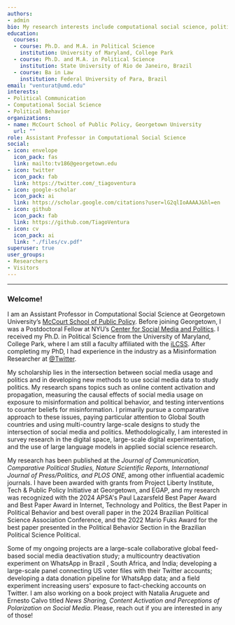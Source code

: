```yaml
---
authors:
- admin
bio: My research interests include computational social science, political communication and political behavior in Latin America. 
education:
  courses:
  - course: Ph.D. and M.A. in Political Science
    institution: University of Maryland, College Park
  - course: Ph.D. and M.A. in Political Science
    institution: State University of Rio de Janeiro, Brazil
  - course: Ba in Law
    institution: Federal University of Para, Brazil
email: "venturat@umd.edu"
interests:
- Political Communication
- Computational Social Science
- Political Behavior
organizations:
- name: McCourt School of Public Policy, Georgetown University
  url: ""
role: Assistant Professor in Computational Social Science
social:
- icon: envelope
  icon_pack: fas
  link: mailto:tv186@georgetown.edu
- icon: twitter
  icon_pack: fab
  link: https://twitter.com/_tiagoventura
- icon: google-scholar
  icon_pack: ai
  link: https://scholar.google.com/citations?user=lG2qlIoAAAAJ&hl=en
- icon: github
  icon_pack: fab
  link: https://github.com/TiagoVentura
- icon: cv
  icon_pack: ai
  link: "./files/cv.pdf"
superuser: true
user_groups:
- Researchers
- Visitors
---
```


<hr>


### Welcome!
<!-- Google tag (gtag.js) -->
<script async src="https://www.googletagmanager.com/gtag/js?id=G-NC4JB8T01M"></script>
<script>
  window.dataLayer = window.dataLayer || [];
  function gtag(){dataLayer.push(arguments);}
  gtag('js', new Date());

  gtag('config', 'G-NC4JB8T01M');
</script>

I am an Assistant Professor in Computational Social Science at Georgetown University’s [McCourt School of Public Policy](https://mccourt.georgetown.edu/). Before joining Georgetown, I was a Postdoctoral Fellow at NYU’s [Center for Social Media and Politics](https://csmapnyu.org/). I received my Ph.D. in Political Science from the University of Maryland, College Park, where I am still a faculty affiliated with the [iLCSS](https://ilcss.umd.edu/). After completing my PhD, I had experience in the industry as a Misinformation Researcher at  [@Twitter](https://twitter.com/TwitterResearch). 

My scholarship lies in the intersection between social media usage and politics and in developing new methods to use social media data to study politics. My research spans topics such as online content activation and propagation, measuring the causal effects of social media usage on exposure to misinformation and political behavior, and testing interventions to counter beliefs for misinformation. I primarily pursue a comparative approach to these issues, paying particular attention to Global South countries and using multi-country large-scale designs to study the intersection of social media and politics. Methodologically, I am interested in survey research in the digital space, large-scale digital experimentation, and the use of large language models in applied social science research.

My research has been published at the _Journal of Communication, Comparative Political Studies, Nature Scientific Reports, International Journal of Press/Politics, and PLOS ONE_, among other influential academic journals. I have been awarded with grants from Project Liberty Institute, Tech & Public Policy Initiative at Georgetown, and EGAP, and my research was recognized with the 2024 APSA's Paul Lazarsfeld Best Paper Award and Best Paper Award in Internet, Technology and Politics, the Best Paper in Political Behavior and best overall paper in the 2024 Brazilian Political Science Association Conference, and the 2022 Mario Fuks Award for the best paper presented in the Political Behavior Section in the Brazilian Political Science Political.

Some of my ongoing projects are a large-scale collaborative global feed-based social media deactivation study; a multicountry deactivation experiment on WhatsApp in Brazil , South Africa, and India; developing a large-scale panel connecting US voter files with their Twitter accounts; developing a data donation pipeline for WhatsApp data;  and a field experiment increasing users' exposure to fact-checking accounts on Twitter. I am also working on a book project with Natalia Aruguete and Ernesto Calvo titled *News Sharing, Content Activation and Perceptions of Polarization on Social Media*. Please, reach out if you are interested in any of those!

<!-- My recent work was awarded a large research grant from the Tech & Public Policy program at Georgetown’s McCourt School to conduct multi-country field experiments focusing on the effects of misinformation exposure through social media messaging apps on beliefs for misinformation and political attitudes in the Global South.  In addition, I am working on a book project with Natalia Aruguete and Ernesto Calvo titled *News Sharing, Content Activation and Perceptions of Polarization on Social Media  You can download my [CV here](https://venturatiago.com/files/cv.pdf), or visit the [research page](https://venturatiago.com/talk/) for drafts of working papers currently under review.. 

My research has been published at the _Journal of Communication, Comparative Political Studies, PLOS ONE, International Journal of Press/Politics, Electoral Studies_, among other influential academic journals. I  You can download my [CV here](https://venturatiago.com/files/cv.pdf), or visit the [research page](https://venturatiago.com/talk/) for drafts of working papers currently under review. -->

<!--I am a proud native of the North of Brazil, born and raised in Belém, the largest city in the Brazilian Amazon Rainforest Region. Before moving to the United States, I lived for many years in Rio de Janeiro, Brazil, which is the most fun and beautiful city in the world. Like most Brazilians, I am is passionate about soccer, coffee, and samba. 

<!--I am a computational social scientist exploring substantive issues on political communication and political behavior. My substantive work in political communication focuses on content activation, news sharing, misinformation, and polarization on social media. I explore these issues primarily in Latin American countries. Methodologically, I am interested in online field and survey experiments, network models to deal with big data, and applications of natural language processing to social science problems. My comparative political behavior work explores issues of criminal violence and inequality in Latin America.--> 

<!-- I am currently working on a book project with Natalia Aruguete and Ernesto Calvo titled *News Sharing, Content Activation and Perceptions of Polarization on Social Media*. Our work combines computational modeling with social media data, several survey digital experiments and qualitative analysis across four different countries, Brazil, Argentina, United States and Mexico. The book project is a follow-up from our article "[News by Popular Demand](https://journals.sagepub.com/doi/abs/10.1177/19401612211057068)" recently published at the International Journal of Press/Politics. 

<!--Our book project develops a novel theoretical explanation for the intricate connection between perceptions of heightened polarization in social media discourses and the mixed empirical evidence of users' sorting in these plataforms. Instead of focusing on the formation of online echo-chambers (sorting), our theory discusses how social media bubbles may emerge from different propensities of partisan users' to share content on social media and its upstream effects on perceived polarization.
My dissertation research focuses on criminal violence and political behavior in Latin America: how citizens make strategic decisions about security policies in violent democracies, how exposure to crime affects citizens'willingness to invest in security, and how these concerns ultimately enter into the electoral arena via support for candidates campaigning on tough-on-crime policies.-->

<!-- I earned a Ph.D. in Political Science at the University of Maryland College Park (2022), a Master's and a Ph.D. degree in Political Science from the State University of Rio de Janeiro, Brazil. I am a proud native of the North of Brazil, from the city of Belém. But, before moving to the United States, I developed some affection for the beautiful city of Rio de Janeiro. 

<!-- I am also passionate about teaching and sharing my experience working on computational social science with other colleagues.  I have taught several workshops at both graduate and undergraduate levels, including a full semester seminar on [Introduction to Computational Social Science](https://fgvintrocss.netlify.app/) to undergraduate students. I was also the organizer of the first [Summer Institute in Computational Social Science in Brazil](https://sicss.io/2021/fgv-dapp-brazil/) during Summer 2021. 

<!---  Bem-vindo ao meu site!

Sou aluno de doutorado em Ciência Política na Universidade de Maryland, College Park, Estados Unidos. Minha pesquisa foca em economica política comparada e comportamento político. Minha tese propõe um modelo teórico para compreender efeito de desigualdade econômica e victimização em preferencias por políticas de segurança na América Latina. No Brasil, obtive os títulos de  Mestrado e Doutorado em Ciência Política no IESP-UERJ. Minha agenda de pesquisa focou-se principalmente em formas de medir efetividade de experiências participativas e partidos politicos.  Confira neste link os materiais do workshop [Acessando dados da web em R](https://tiagoventura.github.io/workshop_ufpa/) que ofertei na minha alma-mater, Universidade Federal do Para. -->

